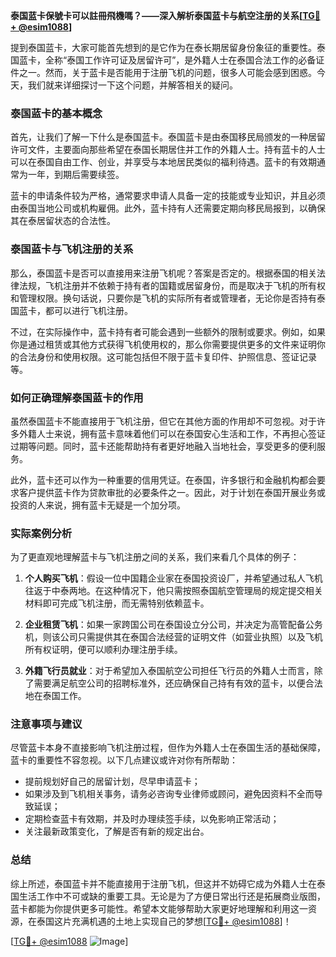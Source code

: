 **泰国蓝卡保號卡可以註冊飛機嗎？——深入解析泰国蓝卡与航空注册的关系[[TG💪+ @esim1088](https://t.me/s/esim1088)]**

提到泰国蓝卡，大家可能首先想到的是它作为在泰长期居留身份象征的重要性。泰国蓝卡，全称“泰国工作许可证及居留许可”，是外籍人士在泰国合法工作的必备证件之一。然而，关于蓝卡是否能用于注册飞机的问题，很多人可能会感到困惑。今天，我们就来详细探讨一下这个问题，并解答相关的疑问。

### 泰国蓝卡的基本概念

首先，让我们了解一下什么是泰国蓝卡。泰国蓝卡是由泰国移民局颁发的一种居留许可文件，主要面向那些希望在泰国长期居住并工作的外籍人士。持有蓝卡的人士可以在泰国自由工作、创业，并享受与本地居民类似的福利待遇。蓝卡的有效期通常为一年，到期后需要续签。

蓝卡的申请条件较为严格，通常要求申请人具备一定的技能或专业知识，并且必须由泰国当地公司或机构雇佣。此外，蓝卡持有人还需要定期向移民局报到，以确保其在泰居留状态的合法性。

### 泰国蓝卡与飞机注册的关系

那么，泰国蓝卡是否可以直接用来注册飞机呢？答案是否定的。根据泰国的相关法律法规，飞机注册并不依赖于持有者的国籍或居留身份，而是取决于飞机的所有权和管理权限。换句话说，只要你是飞机的实际所有者或管理者，无论你是否持有泰国蓝卡，都可以进行飞机注册。

不过，在实际操作中，蓝卡持有者可能会遇到一些额外的限制或要求。例如，如果你是通过租赁或其他方式获得飞机使用权的，那么你需要提供更多的文件来证明你的合法身份和使用权限。这可能包括但不限于蓝卡复印件、护照信息、签证记录等。

### 如何正确理解泰国蓝卡的作用

虽然泰国蓝卡不能直接用于飞机注册，但它在其他方面的作用却不可忽视。对于许多外籍人士来说，拥有蓝卡意味着他们可以在泰国安心生活和工作，不再担心签证过期等问题。同时，蓝卡还能帮助持有者更好地融入当地社会，享受更多的便利服务。

此外，蓝卡还可以作为一种重要的信用凭证。在泰国，许多银行和金融机构都会要求客户提供蓝卡作为贷款审批的必要条件之一。因此，对于计划在泰国开展业务或投资的人来说，拥有蓝卡无疑是一个加分项。

### 实际案例分析

为了更直观地理解蓝卡与飞机注册之间的关系，我们来看几个具体的例子：

1. **个人购买飞机**：假设一位中国籍企业家在泰国投资设厂，并希望通过私人飞机往返于中泰两地。在这种情况下，他只需按照泰国航空管理局的规定提交相关材料即可完成飞机注册，而无需特别依赖蓝卡。

2. **企业租赁飞机**：如果一家跨国公司在泰国设立分公司，并决定为高管配备公务机，则该公司只需提供其在泰国合法经营的证明文件（如营业执照）以及飞机所有权证明，便可以顺利办理注册手续。

3. **外籍飞行员就业**：对于希望加入泰国航空公司担任飞行员的外籍人士而言，除了需要满足航空公司的招聘标准外，还应确保自己持有有效的蓝卡，以便合法地在泰国工作。

### 注意事项与建议

尽管蓝卡本身不直接影响飞机注册过程，但作为外籍人士在泰国生活的基础保障，蓝卡的重要性不容忽视。以下几点建议或许对你有所帮助：

- 提前规划好自己的居留计划，尽早申请蓝卡；
- 如果涉及到飞机相关事务，请务必咨询专业律师或顾问，避免因资料不全而导致延误；
- 定期检查蓝卡有效期，并及时办理续签手续，以免影响正常活动；
- 关注最新政策变化，了解是否有新的规定出台。

### 总结

综上所述，泰国蓝卡并不能直接用于注册飞机，但这并不妨碍它成为外籍人士在泰国生活工作中不可或缺的重要工具。无论是为了方便日常出行还是拓展商业版图，蓝卡都能为你提供更多可能性。希望本文能够帮助大家更好地理解和利用这一资源，在泰国这片充满机遇的土地上实现自己的梦想[[TG💪+ @esim1088](https://t.me/s/esim1088)]！

[[TG💪+ @esim1088](https://t.me/s/esim1088) ![Image](https://i.postimg.cc/4NQfJmqS/Snipaste-2025-05-13-00-14-12.png)]